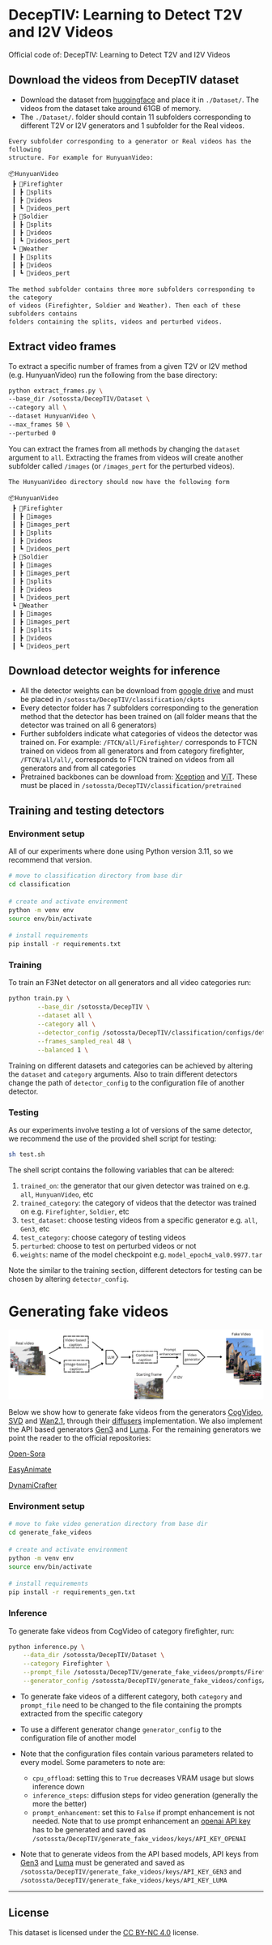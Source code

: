 # DecepTIV: Learning to Detect T2V and I2V Videos


Official code of: DecepTIV: Learning to Detect T2V and I2V Videos



## Download the videos from DecepTIV dataset

- Download the dataset from [huggingface](https://huggingface.co/datasets/sotossta/DecepTIV) and place it in `./Dataset/`. The videos from the dataset take around 61GB of memory.
- The `./Dataset/`. folder should contain 11 subfolders corresponding to different T2V or I2V generators and 1 subfolder for the Real videos.

```
Every subfolder corresponding to a generator or Real videos has the following
structure. For example for HunyuanVideo:

📦HunyuanVideo
 ┣ 📂Firefighter
 ┃ ┣ 📂splits
 ┃ ┣ 📂videos
 ┃ ┗ 📂videos_pert
 ┣ 📂Soldier
 ┃ ┣ 📂splits
 ┃ ┣ 📂videos
 ┃ ┗ 📂videos_pert
 ┗ 📂Weather
 ┃ ┣ 📂splits
 ┃ ┣ 📂videos
 ┃ ┗ 📂videos_pert

The method subfolder contains three more subfolders corresponding to the category
of videos (Firefighter, Soldier and Weather). Then each of these subfolders contains
folders containing the splits, videos and perturbed videos.
 ```

## Extract video frames

To extract a specific number of frames from a given T2V or I2V method (e.g. HunyuanVideo) run the following from the base directory:

```bash
python extract_frames.py \
--base_dir /sotossta/DecepTIV/Dataset \
--category all \
--dataset HunyuanVideo \
--max_frames 50 \
--perturbed 0
```

You can extract the frames from all methods by changing the `dataset` argument to `all`. Extracting the frames from videos will create another subfolder called `/images` (or `/images_pert` for the perturbed videos).

```
The HunyuanVideo directory should now have the following form

📦HunyuanVideo
 ┣ 📂Firefighter
 ┃ ┣ 📂images
 ┃ ┣ 📂images_pert
 ┃ ┣ 📂splits
 ┃ ┣ 📂videos
 ┃ ┗ 📂videos_pert
 ┣ 📂Soldier
 ┃ ┣ 📂images
 ┃ ┣ 📂images_pert
 ┃ ┣ 📂splits
 ┃ ┣ 📂videos
 ┃ ┗ 📂videos_pert
 ┗ 📂Weather
 ┃ ┣ 📂images
 ┃ ┣ 📂images_pert
 ┃ ┣ 📂splits
 ┃ ┣ 📂videos
 ┃ ┗ 📂videos_pert
 ```

## Download detector weights for inference

- All the detector weights can be download from  [google drive](https://drive.google.com/drive/folders/1Zu80bu4cQdLtKs1znEnMcd9VuoauaNmN?usp=sharing) and must be placed in `/sotossta/DecepTIV/classification/ckpts`
- Every detector folder has 7 subfolders corresponding to the generation method that the detector has been trained on (all folder means that the detector was trained on all 6 generators)
- Further subfolders indicate what categories of videos the detector was trained on. For example: `/FTCN/all/Firefighter/` corresponds to FTCN trained on videos from all generators and from category firefighter, `/FTCN/all/all/`, corresponds to FTCN trained on videos from all generators and from all categories
- Pretrained backbones can be download from:  [Xception](https://github.com/Debanik/FaceForensics/blob/master/classification/xception-b5690688.pth) and [ViT](https://openaipublic.azureedge.net/clip/models/5806e77cd80f8b59890b7e101eabd078d9fb84e6937f9e85e4ecb61988df416f/ViT-B-16.pt). These must be placed in `/sotossta/DecepTIV/classification/pretrained`

## Training and testing detectors

### Environment setup
All of our experiments where done using Python version 3.11, so we recommend
that version.


```bash
# move to classification directory from base dir
cd classification

# create and activate environment
python -m venv env
source env/bin/activate

# install requirements
pip install -r requirements.txt
```

### Training

To train an F3Net detector on all generators and all video categories run:
```bash
python train.py \
        --base_dir /sotossta/DecepTIV \
        --dataset all \
        --category all \
        --detector_config /sotossta/DecepTIV/classification/configs/detectors/f3net.yaml \
        --frames_sampled_real 48 \
        --balanced 1 \
```
Training on different datasets and categories can be achieved by altering the `dataset` and `category` arguments. Also to train different detectors change the path of `detector_config` to the configuration file of another detector.

### Testing

As our experiments involve testing a lot of versions of the same detector, we recommend the use of the provided shell script for testing:

```bash
sh test.sh
```
The shell script contains the following variables that can be altered:

1. `trained_on`: the generator that our given detector was trained on e.g. `all`, `HunyuanVideo`, etc
2. `trained_category`: the category of videos that the detector was trained on e.g. `Firefighter`, `Soldier`, etc
3. `test_dataset`: choose testing videos from a specific generator e.g. `all`, `Gen3`, etc
4. `test_category`: choose category of testing videos
5. `perturbed`: choose to test on perturbed videos or not
6. `weights`: name of the model checkpoint e.g. `model_epoch4_val0.9977.tar`

Note the similar to the training section, different detectors for testing can be chosen by altering `detector_config`.

# Generating fake videos

![video_generation](assets/video_generation_pipeline.png)

Below we show how to generate fake videos from the generators [CogVideo](https://github.com/THUDM/CogVideo), [SVD](https://github.com/Stability-AI/generative-models) and [Wan2.1](https://github.com/Wan-Video/Wan2.1), through their [diffusers](https://huggingface.co/docs/diffusers/index) implementation. We also implement the API based generators [Gen3](https://runwayml.com/research/introducing-gen-3-alpha/) and [Luma](https://lumalabs.ai/dream-machine). For the remaining generators we point the reader to the official repositories:

[Open-Sora](https://github.com/hpcaitech/Open-Sora)

[EasyAnimate](https://github.com/aigc-apps/EasyAnimate)

[DynamiCrafter](https://github.com/Doubiiu/DynamiCrafter)

### Environment setup

```bash
# move to fake video generation directory from base dir
cd generate_fake_videos

# create and activate environment
python -m venv env
source env/bin/activate

# install requirements
pip install -r requirements_gen.txt
```

### Inference

To generate fake videos from CogVideo of category firefighter, run:

```bash
python inference.py \
    --data_dir /sotossta/DecepTIV/Dataset \
    --category Firefighter \
    --prompt_file /sotossta/DecepTIV/generate_fake_videos/prompts/Firefighter.json \
    --generator_config /sotossta/DecepTIV/generate_fake_videos/configs/CogVideo.yaml
```

- To generate fake videos of a different category, both `category` and `prompt_file` need to be changed to the file containing the prompts extracted from the specific category
- To use a different generator change `generator_config` to the configuration file of another model
- Note that the configuration files contain various parameters related to every model. Some parameters to note are:
     
     - `cpu_offload`: setting this to `True` decreases VRAM usage but slows inference down
     - `inference_steps`: diffusion steps for video generation (generally the more the better)
     - `prompt_enhancement`: set this to `False` if prompt enhancement is not needed. Note that to use prompt enhancement an  [openai API key](https://openai.com/api/) has to be generated and saved as `/sotossta/DecepTIV/generate_fake_videos/keys/API_KEY_OPENAI`

- Note that to generate videos from the API based models, API keys from [Gen3](https://dev.runwayml.com/) and [Luma](https://lumalabs.ai/api) must be generated and saved as `/sotossta/DecepTIV/generate_fake_videos/keys/API_KEY_GEN3` and `/sotossta/DecepTIV/generate_fake_videos/keys/API_KEY_LUMA`
---

## License

This dataset is licensed under the [CC BY-NC 4.0](https://creativecommons.org/licenses/by-nc/4.0/) license.
